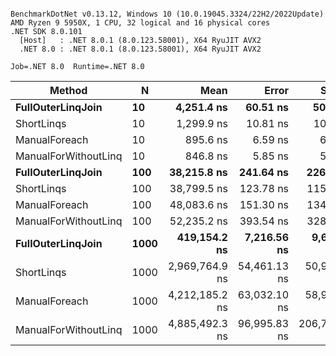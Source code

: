 ```

BenchmarkDotNet v0.13.12, Windows 10 (10.0.19045.3324/22H2/2022Update)
AMD Ryzen 9 5950X, 1 CPU, 32 logical and 16 physical cores
.NET SDK 8.0.101
  [Host]   : .NET 8.0.1 (8.0.123.58001), X64 RyuJIT AVX2
  .NET 8.0 : .NET 8.0.1 (8.0.123.58001), X64 RyuJIT AVX2

Job=.NET 8.0  Runtime=.NET 8.0  

```
| Method               | N    | Mean           | Error        | StdDev        | Median         | Gen0    | Gen1    | Allocated |
|--------------------- |----- |---------------:|-------------:|--------------:|---------------:|--------:|--------:|----------:|
| **FullOuterLinqJoin**    | **10**   |     **4,251.4 ns** |     **60.51 ns** |      **50.53 ns** |     **4,256.8 ns** |  **0.5417** |  **0.0076** |   **8.93 KB** |
| ShortLinqs           | 10   |     1,299.9 ns |     10.81 ns |      10.11 ns |     1,299.0 ns |  0.1316 |       - |   2.16 KB |
| ManualForeach        | 10   |       895.6 ns |      6.59 ns |       6.16 ns |       896.1 ns |  0.0858 |       - |   1.41 KB |
| ManualForWithoutLinq | 10   |       846.8 ns |      5.85 ns |       5.19 ns |       848.2 ns |  0.0858 |       - |   1.41 KB |
| **FullOuterLinqJoin**    | **100**  |    **38,215.8 ns** |    **241.64 ns** |     **226.03 ns** |    **38,256.7 ns** |  **5.0049** |  **0.4883** |  **82.59 KB** |
| ShortLinqs           | 100  |    38,799.5 ns |    123.78 ns |     115.79 ns |    38,737.7 ns |  0.9766 |       - |  16.61 KB |
| ManualForeach        | 100  |    48,083.6 ns |    151.30 ns |     134.12 ns |    48,094.6 ns |  0.7935 |       - |  13.02 KB |
| ManualForWithoutLinq | 100  |    52,235.2 ns |    393.54 ns |     328.62 ns |    52,311.6 ns |  0.7935 |       - |  13.02 KB |
| **FullOuterLinqJoin**    | **1000** |   **419,154.2 ns** |  **7,216.56 ns** |   **9,633.90 ns** |   **414,821.4 ns** | **48.8281** | **33.6914** | **805.17 KB** |
| ShortLinqs           | 1000 | 2,969,764.9 ns | 54,461.13 ns |  50,942.97 ns | 2,978,427.7 ns |  7.8125 |       - | 160.63 KB |
| ManualForeach        | 1000 | 4,212,185.2 ns | 63,032.10 ns |  58,960.27 ns | 4,202,343.0 ns |  7.8125 |       - | 129.03 KB |
| ManualForWithoutLinq | 1000 | 4,885,492.3 ns | 96,995.83 ns | 206,706.01 ns | 4,977,554.7 ns |  7.8125 |       - | 129.03 KB |
